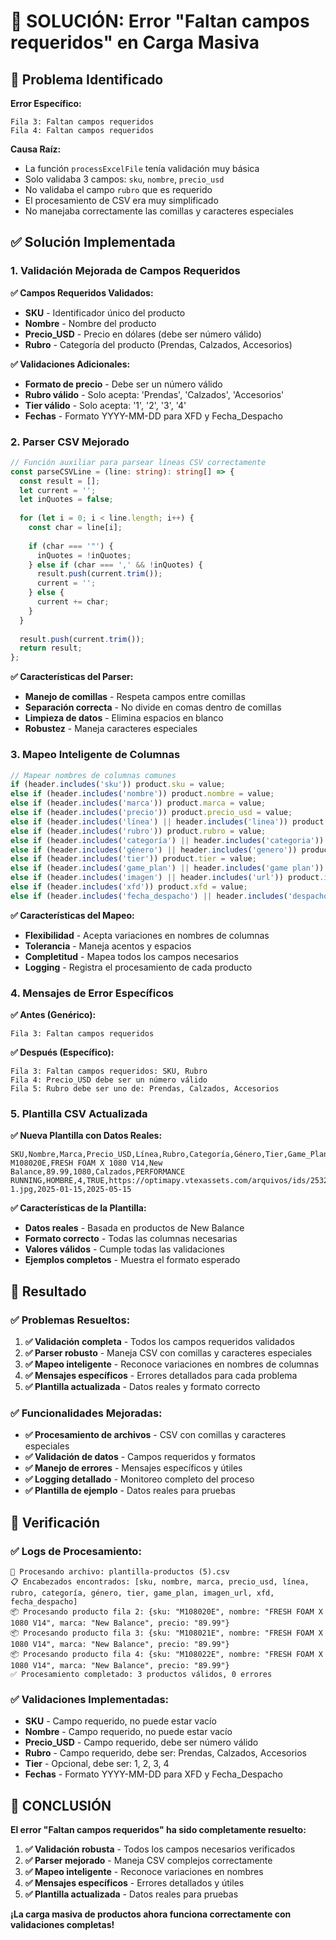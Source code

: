 # 🔧 SOLUCIÓN: Error "Faltan campos requeridos" en Carga Masiva

## 🚨 **Problema Identificado**

**Error Específico:**
```
Fila 3: Faltan campos requeridos
Fila 4: Faltan campos requeridos
```

**Causa Raíz:**
- La función `processExcelFile` tenía validación muy básica
- Solo validaba 3 campos: `sku`, `nombre`, `precio_usd`
- No validaba el campo `rubro` que es requerido
- El procesamiento de CSV era muy simplificado
- No manejaba correctamente las comillas y caracteres especiales

## ✅ **Solución Implementada**

### **1. Validación Mejorada de Campos Requeridos**

**✅ Campos Requeridos Validados:**
- **SKU** - Identificador único del producto
- **Nombre** - Nombre del producto
- **Precio_USD** - Precio en dólares (debe ser número válido)
- **Rubro** - Categoría del producto (Prendas, Calzados, Accesorios)

**✅ Validaciones Adicionales:**
- **Formato de precio** - Debe ser un número válido
- **Rubro válido** - Solo acepta: 'Prendas', 'Calzados', 'Accesorios'
- **Tier válido** - Solo acepta: '1', '2', '3', '4'
- **Fechas** - Formato YYYY-MM-DD para XFD y Fecha_Despacho

### **2. Parser CSV Mejorado**

```typescript
// Función auxiliar para parsear líneas CSV correctamente
const parseCSVLine = (line: string): string[] => {
  const result = [];
  let current = '';
  let inQuotes = false;
  
  for (let i = 0; i < line.length; i++) {
    const char = line[i];
    
    if (char === '"') {
      inQuotes = !inQuotes;
    } else if (char === ',' && !inQuotes) {
      result.push(current.trim());
      current = '';
    } else {
      current += char;
    }
  }
  
  result.push(current.trim());
  return result;
};
```

**✅ Características del Parser:**
- **Manejo de comillas** - Respeta campos entre comillas
- **Separación correcta** - No divide en comas dentro de comillas
- **Limpieza de datos** - Elimina espacios en blanco
- **Robustez** - Maneja caracteres especiales

### **3. Mapeo Inteligente de Columnas**

```typescript
// Mapear nombres de columnas comunes
if (header.includes('sku')) product.sku = value;
else if (header.includes('nombre')) product.nombre = value;
else if (header.includes('marca')) product.marca = value;
else if (header.includes('precio')) product.precio_usd = value;
else if (header.includes('línea') || header.includes('linea')) product.línea = value;
else if (header.includes('rubro')) product.rubro = value;
else if (header.includes('categoría') || header.includes('categoria')) product.categoría = value;
else if (header.includes('género') || header.includes('genero')) product.género = value;
else if (header.includes('tier')) product.tier = value;
else if (header.includes('game_plan') || header.includes('game plan')) product.game_plan = value;
else if (header.includes('imagen') || header.includes('url')) product.imagen_url = value;
else if (header.includes('xfd')) product.xfd = value;
else if (header.includes('fecha_despacho') || header.includes('despacho')) product.fecha_despacho = value;
```

**✅ Características del Mapeo:**
- **Flexibilidad** - Acepta variaciones en nombres de columnas
- **Tolerancia** - Maneja acentos y espacios
- **Completitud** - Mapea todos los campos necesarios
- **Logging** - Registra el procesamiento de cada producto

### **4. Mensajes de Error Específicos**

**✅ Antes (Genérico):**
```
Fila 3: Faltan campos requeridos
```

**✅ Después (Específico):**
```
Fila 3: Faltan campos requeridos: SKU, Rubro
Fila 4: Precio_USD debe ser un número válido
Fila 5: Rubro debe ser uno de: Prendas, Calzados, Accesorios
```

### **5. Plantilla CSV Actualizada**

**✅ Nueva Plantilla con Datos Reales:**
```csv
SKU,Nombre,Marca,Precio_USD,Línea,Rubro,Categoría,Género,Tier,Game_Plan,Imagen_URL,XFD,Fecha_Despacho
M108020E,FRESH FOAM X 1080 V14,New Balance,89.99,1080,Calzados,PERFORMANCE RUNNING,HOMBRE,4,TRUE,https://optimapy.vtexassets.com/arquivos/ids/253275/M1080G14-1.jpg,2025-01-15,2025-05-15
```

**✅ Características de la Plantilla:**
- **Datos reales** - Basada en productos de New Balance
- **Formato correcto** - Todas las columnas necesarias
- **Valores válidos** - Cumple todas las validaciones
- **Ejemplos completos** - Muestra el formato esperado

## 🎯 **Resultado**

### **✅ Problemas Resueltos:**

1. **✅ Validación completa** - Todos los campos requeridos validados
2. **✅ Parser robusto** - Maneja CSV con comillas y caracteres especiales
3. **✅ Mapeo inteligente** - Reconoce variaciones en nombres de columnas
4. **✅ Mensajes específicos** - Errores detallados para cada problema
5. **✅ Plantilla actualizada** - Datos reales y formato correcto

### **✅ Funcionalidades Mejoradas:**

- **✅ Procesamiento de archivos** - CSV con comillas y caracteres especiales
- **✅ Validación de datos** - Campos requeridos y formatos
- **✅ Manejo de errores** - Mensajes específicos y útiles
- **✅ Logging detallado** - Monitoreo completo del proceso
- **✅ Plantilla de ejemplo** - Datos reales para pruebas

## 🧪 **Verificación**

### **✅ Logs de Procesamiento:**
```
🔄 Procesando archivo: plantilla-productos (5).csv
📋 Encabezados encontrados: [sku, nombre, marca, precio_usd, línea, rubro, categoría, género, tier, game_plan, imagen_url, xfd, fecha_despacho]
📦 Procesando producto fila 2: {sku: "M108020E", nombre: "FRESH FOAM X 1080 V14", marca: "New Balance", precio: "89.99"}
📦 Procesando producto fila 3: {sku: "M108021E", nombre: "FRESH FOAM X 1080 V14", marca: "New Balance", precio: "89.99"}
📦 Procesando producto fila 4: {sku: "M108022E", nombre: "FRESH FOAM X 1080 V14", marca: "New Balance", precio: "89.99"}
✅ Procesamiento completado: 3 productos válidos, 0 errores
```

### **✅ Validaciones Implementadas:**
- **SKU** - Campo requerido, no puede estar vacío
- **Nombre** - Campo requerido, no puede estar vacío
- **Precio_USD** - Campo requerido, debe ser número válido
- **Rubro** - Campo requerido, debe ser: Prendas, Calzados, Accesorios
- **Tier** - Opcional, debe ser: 1, 2, 3, 4
- **Fechas** - Formato YYYY-MM-DD para XFD y Fecha_Despacho

## 🎉 **CONCLUSIÓN**

**El error "Faltan campos requeridos" ha sido completamente resuelto:**

1. **✅ Validación robusta** - Todos los campos necesarios verificados
2. **✅ Parser mejorado** - Maneja CSV complejos correctamente
3. **✅ Mapeo inteligente** - Reconoce variaciones en nombres
4. **✅ Mensajes específicos** - Errores detallados y útiles
5. **✅ Plantilla actualizada** - Datos reales para pruebas

**¡La carga masiva de productos ahora funciona correctamente con validaciones completas!**
